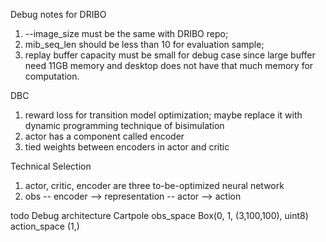 Debug notes for DRIBO
1. --image_size must be the same with DRIBO repo;
2. mib_seq_len should be less than 10 for evaluation sample;
3. replay buffer capacity must be small for debug case since large buffer need 11GB memory and desktop does not have that much memory for computation.

DBC
1. reward loss for transition model optimization; maybe replace it with dynamic programming technique of bisimulation
2. actor has a component called encoder
3. tied weights between encoders in actor and critic


Technical Selection
1. actor, critic, encoder are three to-be-optimized neural network
2. obs -- encoder --> representation -- actor --> action


todo
Debug architecture
Cartpole
obs_space    Box(0, 1, (3,100,100), uint8)
action_space (1,)
